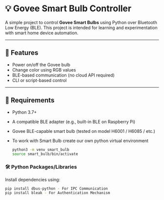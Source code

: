# 💡 Govee Smart Bulb Controller

A simple project to control **Govee Smart Bulbs** using Python over Bluetooth Low Energy (BLE). This project is intended for learning and experimentation with smart home device automation.

---

## 🚀 Features

- Power on/off the Govee bulb
- Change color using RGB values
- BLE-based communication (no cloud API required)
- CLI or script-based control

---

## 🔧 Requirements

- Python 3.7+
- A compatible BLE adapter (e.g., built-in BLE on Raspberry Pi)
- Govee BLE-capable smart bulb (tested on model H6001 / H6085 / etc.)
- To work with Smart Bulb create our own python virtual environment

  ```bash
  python3 -m venv smart_bulb
  source smart_bulb/bin/activate

### 🛠 Python Packages/Libraries

Install dependencies using:

```bash
pip install dbus-python - For IPC Communication
pip install bleak - For Authentication Mechanism
